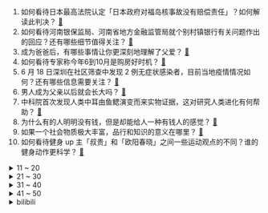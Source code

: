1. 如何看待日本最高法院认定「日本政府对福岛核事故没有赔偿责任」？如何解读此判决？ [:link:](https://www.zhihu.com/question/538170011)
2. 如何看待河南银保监局、河南省地方金融监管局就个别村镇银行有关问题作出的回应？还有哪些细节值得关注？ [:link:](https://www.zhihu.com/question/538367322)
3. 成为爸爸后，有哪些事情让你更深刻地理解了父爱？ [:link:](https://www.zhihu.com/question/538201412)
4. 如何看待专家称今年6到10月是购房好时机？ [:link:](https://www.zhihu.com/question/533559865)
5. 6 月 18 日深圳在社区筛查中发现 2 例无症状感染者，目前当地疫情情况如何？还有哪些信息需要关注？ [:link:](https://www.zhihu.com/question/538354412)
6. 男人成为父亲以后就会长大吗？ [:link:](https://www.zhihu.com/question/538213178)
7. 中科院首次发现人类中耳由鱼鳃演变而来实物证据，这对研究人类进化有何帮助？ [:link:](https://www.zhihu.com/question/535923630)
8. 为什么有的人明明没有钱，但是却能给人一种有钱人的感觉？ [:link:](https://www.zhihu.com/question/305478115)
9. 如果一个社会物质极大丰富，品行和知识的意义在哪里？ [:link:](https://www.zhihu.com/question/532755310)
10. 如何看待健身 up 主「叔贵」和「欧阳春晓」之间一些运动观点的不同？谁的健身动作更科学？ [:link:](https://www.zhihu.com/question/474156556)
<details>
<summary>11 ~ 20</summary>

11. 媒体报道称「从唐山火车站出站要登记并签户外出承诺书」，如何看待这一防疫措施？ [:link:](https://www.zhihu.com/question/538154751)
12. 你身上有哪些遗传自「父亲」的特质？有什么想对他说的话？ [:link:](https://www.zhihu.com/question/537982242)
13. 美国、加拿大和墨西哥将合办 2026 年世界杯，你对本届世界杯有何期待？ [:link:](https://www.zhihu.com/question/538122462)
14. 《原神》2.8可莉和万叶即将复刻，请问可莉作为早期角色还值得抽吗? [:link:](https://www.zhihu.com/question/538356294)
15. 如何看待清华大学有约700门全英文讲授的课程？ [:link:](https://www.zhihu.com/question/537366061)
16. 电影《青蛇》中法海爱小青吗？ [:link:](https://www.zhihu.com/question/40445531)
17. 《魔兽争霸3》人族造个农场只能提供六个人口，是不是太吃亏了？ [:link:](https://www.zhihu.com/question/306046223)
18. 郭芙如果性格好一些，有机会能和杨过在一起吗？ [:link:](https://www.zhihu.com/question/526627453)
19. 比特币失守 20000 美元/枚，为 2020 年 12 月以来首次，预计后续走势如何？ [:link:](https://www.zhihu.com/question/538327070)
20. 《梦华录》中宋引章是不是恋爱脑？ [:link:](https://www.zhihu.com/question/537760142)
</details>
<details>
<summary>21 ~ 30</summary>

21. 《梦华录》中赵盼儿真的把宋引章当姐妹吗? [:link:](https://www.zhihu.com/question/537324122)
22. 在学校没朋友，下课吃饭很孤独很尴尬怎么办？ [:link:](https://www.zhihu.com/question/538239142)
23. 俄国防部称「一天消灭乌军 550 多人，摧毁『亚速营』指挥部」，目前俄乌局势如何？ [:link:](https://www.zhihu.com/question/538294040)
24. 如何看透对方的心理？ [:link:](https://www.zhihu.com/question/455593731)
25. 如何评价赵今麦主演的电影《一周的朋友》？ [:link:](https://www.zhihu.com/question/537801809)
26. 网上到处转码编程成功的，现实中真的容易吗？ [:link:](https://www.zhihu.com/question/503266644)
27. 涉嫌利用村镇银行实施系列严重犯罪，河南警方已抓获一批嫌疑人，其将面临哪些法律惩罚？ [:link:](https://www.zhihu.com/question/538327483)
28. 女子地铁遭偷拍被怼「这是看得起你」引发关注，未经对方同意拍摄是否违法？ [:link:](https://www.zhihu.com/question/538302399)
29. 如何看待「婚庆公司网购 60 只花瓶用完就退货」？「 7 天无理由退货」的标准应当如何衡量？ [:link:](https://www.zhihu.com/question/538148666)
30. 有哪些大局已定，却又被极限反杀的操作？ [:link:](https://www.zhihu.com/question/60843717)
</details>
<details>
<summary>31 ~ 40</summary>

31. 《海贼王》里，为何赤犬作为很早就出场的强者，他的压迫感没有掉价？ [:link:](https://www.zhihu.com/question/453269002)
32. 女子食用自制臭豆腐重度中毒进 ICU，为何会出现中毒？在自制食品时有哪些安全事项需要注意？ [:link:](https://www.zhihu.com/question/538027488)
33. 有哪些比较好的免费简历网站？ [:link:](https://www.zhihu.com/question/320269445)
34. 你觉得孩子的性格是可以通过后天教育改变的吗? [:link:](https://www.zhihu.com/question/537800946)
35. 想要孩子变得更好，是应该多要求孩子，还是多要求自己？ [:link:](https://www.zhihu.com/question/536809457)
36. 你认为《龙珠》42卷漫画的剧情中，最大的遗憾是什么? [:link:](https://www.zhihu.com/question/443392549)
37. 你吃过最绝望的食物是什么？ [:link:](https://www.zhihu.com/question/266593795)
38. 安徽有什么比较牛逼却鲜为人知的东西？ [:link:](https://www.zhihu.com/question/373667742)
39. 如何评价《奔跑吧》第六季第六期？ [:link:](https://www.zhihu.com/question/538213069)
40. 《梦华录》第 25－26 集拍得怎么样？哪些剧情点值得关注？ [:link:](https://www.zhihu.com/question/538356410)
</details>
<details>
<summary>41 ~ 50</summary>

41. 《寄生虫》让你懂了哪些现实生活中有用的道理？ [:link:](https://www.zhihu.com/question/403037747)
42. 如何评价《乘风破浪》二公王心凌和谭维维版本的《山海》？ [:link:](https://www.zhihu.com/question/538159208)
43. 中国女排 0-3 不敌美国无缘三连胜，明日迎战日本女排，如何评价双方的表现？ [:link:](https://www.zhihu.com/question/538359986)
44. 你看过最硬核的书是哪本？ [:link:](https://www.zhihu.com/question/530589216)
45. 6 月 18 日河南新财富集团犯罪事实已初步查明，涉事人员都将面临哪些处罚？还有哪些信息值得关注？ [:link:](https://www.zhihu.com/question/538417595)
46. 可以列一个 switch 游戏清单吗？ [:link:](https://www.zhihu.com/question/454703059)
47. 高考后，不太敢开车的女生真的一定要考驾照吗？ [:link:](https://www.zhihu.com/question/538195722)
48. 字节跳动游戏和教育业务大幅裁员，如何看待最后一个平台巨头也开始收缩业务？ [:link:](https://www.zhihu.com/question/538223684)
49. 6 月 18 日上海新增本土确诊病例 3 例、无症状感染者6 例，目前当地疫情情况如何？ [:link:](https://www.zhihu.com/question/538418761)
50. 如何评价《向往的生活》第六季第七期？ [:link:](https://www.zhihu.com/question/538221523)
</details><details>
<summary>bilibili</summary>

1. 绝命毒师安陵容 [:link:](//www.bilibili.com/video/BV1fZ4y1q7PA)
2. 真人卡牌特效 大乱斗！ [:link:](//www.bilibili.com/video/BV1eY4y1g7An)
3. 久违了！今天给大家表演个大吉他版Bet On Me [:link:](//www.bilibili.com/video/BV1tv4y1g7c3)
4. 【老番茄】史上最骚剑圣！(第二集) [:link:](//www.bilibili.com/video/BV1UL4y1N7GL)
5. 好的食材，往往只需要最复杂的处理... [:link:](//www.bilibili.com/video/BV1jt4y1h7Wo)
6. 约 尔 太 太，但 是 蹦 迪！ ❤️ 【咬人猫】 [:link:](//www.bilibili.com/video/BV1v94y127wr)
7. 世界首个！我们把沙漠圈起来了！ [:link:](//www.bilibili.com/video/BV1tT411G7ix)
8. 『探窗』绝美戏腔演唱“一句一叹戏里有情痴” [:link:](//www.bilibili.com/video/BV18T411G7xJ)
9. 003下水！我国第三艘航空母舰命名福建舰 [:link:](//www.bilibili.com/video/BV17v4y1g7pM)
10. 《原神》角色演示-「久岐忍：百业通才」 [:link:](//www.bilibili.com/video/BV1mW4y1k7k9)
<details>
<summary>11 ~ 20</summary>

11. 第1集：近缘咬着未知客，凝望明眸为相思 [:link:](//www.bilibili.com/video/BV1fr4y137ix)
12. 加拿大最有名的遗嘱是什么？【硬核狠人34】 [:link:](//www.bilibili.com/video/BV1eZ4y1q7SH)
13. 如果娱乐圈倒退20年？ [:link:](//www.bilibili.com/video/BV1Qr4y137VG)
14. 【建议改成】爹 地 5 [:link:](//www.bilibili.com/video/BV1SZ4y1q7Mp)
15. 老师：毕业答辩可以穿的朴素一点 [:link:](//www.bilibili.com/video/BV1dB4y1W7yh)
16. 【原创编曲】用725个音符，打一首《霍元甲》 [:link:](//www.bilibili.com/video/BV15B4y147Ec)
17. 间谍过家家在日本基本随处可见了 [:link:](//www.bilibili.com/video/BV1RB4y1S7Ta)
18. 【时代少年团】《小炸的暑假生活》01.体能唤醒中 [:link:](//www.bilibili.com/video/BV1YB4y1S7xm)
19. 我收了那么多年的小麦享受享受怎么了！ [:link:](//www.bilibili.com/video/BV1Lv4y1G7S8)
20. 梦 中 人 【薛凯琪刘恋】 [:link:](//www.bilibili.com/video/BV1k34y15798)
</details>
<details>
<summary>21 ~ 30</summary>

21. 福建舰下水！全解电磁弹射003航母 [:link:](//www.bilibili.com/video/BV1at4y1h7Uy)
22. 现场见证 "勇士总冠军" 库里荣获FMVP！全场响起库里MVP！ [:link:](//www.bilibili.com/video/BV1Wt4y1h7C4)
23. 《布 偶 修 喵 肥 肥 家 》【第一集】 [:link:](//www.bilibili.com/video/BV1FB4y1D7V2)
24. 带生病的流浪猫去医院，却发现它怀孕了… [:link:](//www.bilibili.com/video/BV1W34y157AF)
25. 超级牛马 [:link:](//www.bilibili.com/video/BV1G341137UV)
26. 吃个印度街头巧克力冰棍 [:link:](//www.bilibili.com/video/BV1QY4y1g7Wt)
27. 《大学生讽高考生纳谏——大学篇》 [:link:](//www.bilibili.com/video/BV1Ag411R7fg)
28. ⚡   梗 王 王 中 王   ⚡ [:link:](//www.bilibili.com/video/BV1zT41157n2)
29. 皇 帝 蟹 天 花 板 [:link:](//www.bilibili.com/video/BV1nt4y1h7bD)
30. “不管有没有观众，都要坚持画下去” [:link:](//www.bilibili.com/video/BV1oB4y1S7BZ)
</details>
<details>
<summary>31 ~ 40</summary>

31. 青春的样子！青岛大学2022届毕业典礼歌曲串烧再次点燃全场 [:link:](//www.bilibili.com/video/BV1MT411G7fG)
32. 温迪生日快乐~！【生日读信】 [:link:](//www.bilibili.com/video/BV1v3411M7K5)
33. NPC：这个班谁爱上谁上吧！#当法医去玩密室逃脱 [:link:](//www.bilibili.com/video/BV1R94y1271v)
34. 非必要，不浪漫 [:link:](//www.bilibili.com/video/BV1T341137iD)
35. 【夏日放映节】原神双子手书—𝒍𝒂 𝒄𝒐𝒍𝒑𝒂 è 𝒊𝒏𝒆𝒗𝒊𝒕𝒂𝒃𝒊𝒍𝒆 [:link:](//www.bilibili.com/video/BV1gB4y1s7QF)
36. 可以助力我的梦想吗？妈妈说我有了1000个赞就给我买一个大小适合吉他 [:link:](//www.bilibili.com/video/BV16S4y1e7Uk)
37. ⚡⚡高 考 圣 经⚡⚡ [:link:](//www.bilibili.com/video/BV1ct4y1p7fh)
38. 你眼中的穿山甲vs实际生活中的穿山甲 [:link:](//www.bilibili.com/video/BV1VY411T7sM)
39. 在重庆当小学生有多爽？花光50元，我竟在校门口连吃一整天...！ [:link:](//www.bilibili.com/video/BV1H34y157fy)
40. 破解300万点赞的柠檬鸡爪酱汁配方！ [:link:](//www.bilibili.com/video/BV1kY4y1G7aw)
</details>
<details>
<summary>41 ~ 50</summary>

41. 我国第三艘航空母舰下水 命名“福建舰” [:link:](//www.bilibili.com/video/BV1U3411M7JW)
42. 很抱歉！你们以这种方式认识我. [:link:](//www.bilibili.com/video/BV1eU4y1X7p8)
43. 一起来欣赏狗熊岭的风景吧 [:link:](//www.bilibili.com/video/BV1JB4y1s7dv)
44. 给大家表演个乐器 [:link:](//www.bilibili.com/video/BV1m3411M7Cz)
45. 走过逆境，又见繁星！2022勇士夺冠混剪 [:link:](//www.bilibili.com/video/BV1na411s7DT)
46. 【原神夏日放映节】动画剧场版-原神机动队（伪预告PV） [:link:](//www.bilibili.com/video/BV1S3411g7yA)
47. 苍耳收割梯，笑死了 [:link:](//www.bilibili.com/video/BV18g41197pz)
48. 【徐静雨】勇士总冠军，库里夺得FMVP，小球王者诠释真正的领袖意义！ [:link:](//www.bilibili.com/video/BV1bL4y1A7Vr)
49. 米其林餐厅只是副业？摇滚教父好评不断的上海面馆老板竟是东北人? [:link:](//www.bilibili.com/video/BV1tr4y1378a)
50. “去干饭吧，去干不被定义的饭” [:link:](//www.bilibili.com/video/BV1zt4y1h7kU)
</details>
<details>
<summary>51 ~ 60</summary>

51. 【原创动画短片】《怪美的》|容貌焦虑到极点的她竟然！？-暨南大学动画专业毕设短片 [:link:](//www.bilibili.com/video/BV1aU4y1X7aF)
52. 第一次孵化蝴蝶，大概只能用“过于顺利”来形容了…… [:link:](//www.bilibili.com/video/BV1Fr4y1G7rW)
53. b站粉丝总和快2千万的up主在一起吃饭会是什么场面 [:link:](//www.bilibili.com/video/BV1SY411K7MW)
54. 美国西部背景下的六个故事，很有意思，看似毫无关联，却能连接一生 [:link:](//www.bilibili.com/video/BV11L4y1N7KT)
55. 好家伙！橘猫碰瓷城管小姐姐，竟还把小猫往城管局里叼？ [:link:](//www.bilibili.com/video/BV1xY411T7Ms)
56. 古代银子是怎么找零的？方法不简单，但是却很粗暴！ [:link:](//www.bilibili.com/video/BV19a411L7CD)
57. 人手一个胡桃摇玩具！就是这么简单！ [:link:](//www.bilibili.com/video/BV1s94y1y7gE)
58. 大家好，我是上坂堇，正式开设B站账号啦！ [:link:](//www.bilibili.com/video/BV18Z4y1v7Pi)
59. 电子厂餐馆  厨子探店¥359 [:link:](//www.bilibili.com/video/BV1nY4y1g75N)
60. 当代年轻人的两幅面孔 [:link:](//www.bilibili.com/video/BV11Y4y1W7EJ)
</details>
<details>
<summary>61 ~ 70</summary>

61. 别在VR里装死啊！！！ [:link:](//www.bilibili.com/video/BV1kg411Q7n9)
62. 小约翰可汗如何剪视频？ [:link:](//www.bilibili.com/video/BV1pY4y1g7sQ)
63. 【罗翔】结婚前要告知对方有无卖淫嫖娼记录？读评论#16 [:link:](//www.bilibili.com/video/BV14r4y137AR)
64. “人间治愈小猫咪” [:link:](//www.bilibili.com/video/BV1WB4y1S765)
65. 【原神夏日放映节】动画短片：无法忘记的事 [:link:](//www.bilibili.com/video/BV1n34y157j6)
66. 机场取个超大快递什么体验？未来奥迪终于到国内了！ [:link:](//www.bilibili.com/video/BV1cL4y1K77B)
67. 汤姆：法庭上禁止电音摇！！！ [:link:](//www.bilibili.com/video/BV18Z4y1v7kt)
68. 【翻唱】Numb Little Bug - Em Beihold [:link:](//www.bilibili.com/video/BV1gY411T7MA)
69. 【原神夏日放映节】动画短片—「燃火之蝶」 [:link:](//www.bilibili.com/video/BV1o3411g7BP)
70. 我写毕业论文： [:link:](//www.bilibili.com/video/BV1PB4y1S7w8)
</details>
<details>
<summary>71 ~ 80</summary>

71. 【尘影余音】LE-EX-1至LE-EX-8突袭 摆完挂机 简单好抄 [:link:](//www.bilibili.com/video/BV1NN4y137Yw)
72. 爸爸视角告诉你 什么是儿子？ [:link:](//www.bilibili.com/video/BV1Da411L7g7)
73. 做一只快乐的修勾 [:link:](//www.bilibili.com/video/BV1SS4y1e7uE)
74. 《鸣潮》技术性测试 | 启程 [:link:](//www.bilibili.com/video/BV1z3411M7Sy)
75. 《明日方舟》EP - 行文之韵 [:link:](//www.bilibili.com/video/BV1Sr4y137rC)
76. 我永远单推佩拉！ [:link:](//www.bilibili.com/video/BV1dr4y1371o)
77. 【明日方舟】“尘影余音”LE-EX平民全关卡低配攻略（含突袭）！阵容平民+低练度+语音详解的愉悦攻略！《明日方舟》|魔法Zc目录 [:link:](//www.bilibili.com/video/BV1yg411Q73U)
78. 中500万都没有他笑的开心！ [:link:](//www.bilibili.com/video/BV1rY4y137U8)
79. 没丸了是吧！？ [:link:](//www.bilibili.com/video/BV1Fg411X7x8)
80. 《宝，营业啦》 [:link:](//www.bilibili.com/video/BV1nU4y1X79t)
</details>
<details>
<summary>81 ~ 90</summary>

81. 当我们在路边画了一个“跳房子”，接下来的画面太治愈了 [:link:](//www.bilibili.com/video/BV1sU4y1X7Wa)
82. 啊！脑袋！！ [:link:](//www.bilibili.com/video/BV11W4y1k79U)
83. 当你带MC原版玩家体验多模组「究极爽包 」之第三期！！ [:link:](//www.bilibili.com/video/BV1X3411M7HK)
84. 15OOO个泡泡，用针管画了幅梵高的星空图 [:link:](//www.bilibili.com/video/BV1NB4y1S7x4)
85. 再普通，也会有人爱 [:link:](//www.bilibili.com/video/BV1EW4y167EH)
86. 走亲戚途中碰见一年前走失的宠物狗，主人认出狗子的瞬间让人破防！ [:link:](//www.bilibili.com/video/BV1iW4y167tr)
87. 这只猫咪帮主人拿到了央美毕业展 一等奖！ [:link:](//www.bilibili.com/video/BV1v94y127u2)
88. 报告老板！梦华录就该这样拍！！！ [:link:](//www.bilibili.com/video/BV1T341137Jq)
89. 猫猫的膝跳反射也太可爱了叭 [:link:](//www.bilibili.com/video/BV1WL4y1N74E)
90. 大家都看到了噢！这几只小猫咪是自己来我家院子流浪的 [:link:](//www.bilibili.com/video/BV1eY411T7sy)
</details>
<details>
<summary>91 ~ 100</summary>

91. 【史国良】用乾隆纸、乾隆墨、乾隆朱砂一起画张画会是什么效果？你们想看的来啦！紧张得章都印反了 [:link:](//www.bilibili.com/video/BV1iA4y1R7qK)
92. 一句话回怼绿茶！！！ [:link:](//www.bilibili.com/video/BV1MA4y1d7xp)
93. 如果家庭带给你的不是幸福。。 [:link:](//www.bilibili.com/video/BV1or4y137RJ)
94. 邻家有女初长成，力拔山兮气盖世 [:link:](//www.bilibili.com/video/BV1ir4y137Qq)
95. 这一笑，把功德全笑没了 [:link:](//www.bilibili.com/video/BV1eY411K71r)
96. 【原神夏日放映节】爱月之城🌙【微群像】 [:link:](//www.bilibili.com/video/BV1B3411g7av)
97. 建议改成：去世小手套 [:link:](//www.bilibili.com/video/BV19S4y1e7kc)
98. 【嘿，别发呆啦】跟上节奏，哥们！ [:link:](//www.bilibili.com/video/BV14U4y1X7qd)
99. 林小北云顶之弈：版本最强赌狗，正确手法把把有分！星界赌豹女！云顶S7金铲铲之战上分套路阵容教学！巨龙之境！金铲铲巨龙之巢！【101期】 [:link:](//www.bilibili.com/video/BV1zY4y1g746)
100. 做运动员虽然很重要，但是更重要的是做人的品质，我没得选择！ [:link:](//www.bilibili.com/video/BV18U4y1X7Si)
</details></details>